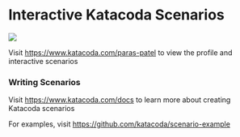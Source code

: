 # Interactive Katacoda Scenarios

[![](http://shields.katacoda.com/katacoda/paras-patel/count.svg)](https://www.katacoda.com/paras-patel "Get your profile on Katacoda.com")

Visit https://www.katacoda.com/paras-patel to view the profile and interactive scenarios

### Writing Scenarios
Visit https://www.katacoda.com/docs to learn more about creating Katacoda scenarios

For examples, visit https://github.com/katacoda/scenario-example
